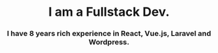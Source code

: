 <h1 style="text-align:center">I am a Fullstack Dev.</h1>
<h3 style="text-align:center">I have 8 years rich experience in React, Vue.js, Laravel and Wordpress. </h3>
